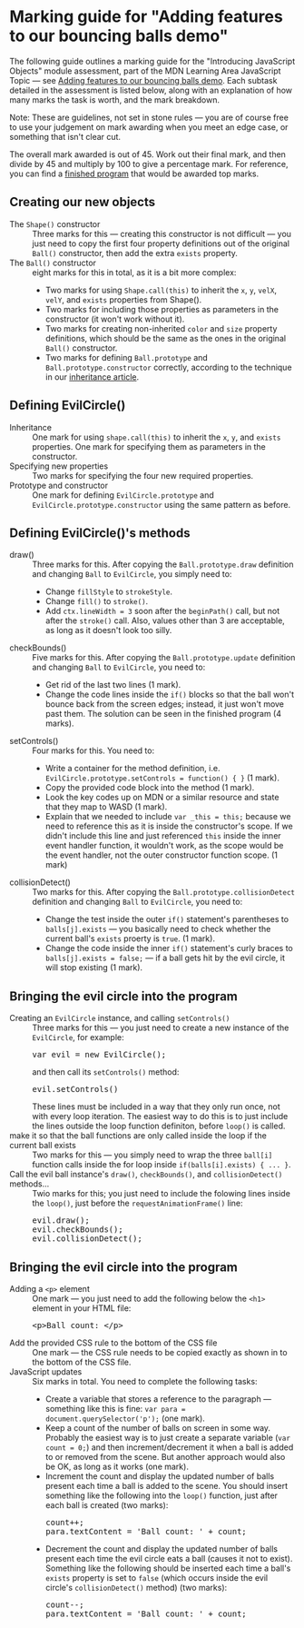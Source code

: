 # Marking guide for "Adding features to our bouncing balls demo"

The following guide outlines a marking guide for the "Introducing JavaScript Objects" module assessment, part of the MDN Learning Area JavaScript Topic — see [Adding features to our bouncing balls demo](https://developer.mozilla.org/en-US/docs/Learn/JavaScript/Objects/Adding_bouncing_balls_features). Each subtask detailed in the assessment is listed below, along with an explanation of how many marks the task is worth, and the mark breakdown.

Note: These are guidelines, not set in stone rules — you are of course free to use your judgement on mark awarding when you meet an edge case, or something that isn't clear cut.

The overall mark awarded is out of 45. Work out their final mark, and then divide by 45 and multiply by 100 to give a percentage mark. For reference, you can find a [finished program](main.js) that would be awarded top marks.

## Creating our new objects

<dl>
<dt>The <code>Shape()</code> constructor</dt>
<dd>Three marks for this — creating this constructor is not difficult — you just need to copy the first four property definitions out of the original <code>Ball()</code> constructor, then add the extra <code>exists</code> property.</dd>
<dt>The <code>Ball()</code> constructor</dt>
<dd>eight marks for this in total, as it is a bit more complex:
  <ul>
    <li>Two marks for using <code>Shape.call(this)</code> to inherit the <code>x</code>, <code>y</code>, <code>velX</code>, <code>velY</code>, and <code>exists</code> properties from Shape().</li>
    <li>Two marks for including those properties as parameters in the constructor (it won't work without it).</li>
    <li>Two marks for creating non-inherited <code>color</code> and <code>size</code> property definitions, which should be the same as the ones in the original <code>Ball()</code> constructor.</li>
    <li>Two marks for defining <code>Ball.prototype</code> and <code>Ball.prototype.constructor</code> correctly, according to the technique in our <a href="https://developer.mozilla.org/en-US/docs/Learn/JavaScript/Objects/Inheritance#Setting_Teacher()%27s_prototype_and_constructor_reference">inheritance article</a>.</li>
  </ul>
</dd>
</dl>

## Defining EvilCircle()

<dl>
<dt>Inheritance</dt>
<dd>One mark for using <code>shape.call(this)</code> to inherit the <code>x</code>, <code>y</code>, and <code>exists</code> properties. One mark for specifying them as parameters in the constructor.</dd>
<dt>Specifying new properties</dt>
<dd>Two marks for specifying the four new required properties.</dd>
<dt>Prototype and constructor</dt>
<dd>One mark for defining <code>EvilCircle.prototype</code> and <code>EvilCircle.prototype.constructor</code> using the same pattern as before.</dd>
</dl>

## Defining EvilCircle()'s methods

<dl>
<dt>draw()</dt>
<dd>Three marks for this. After copying the <code>Ball.prototype.draw</code> definition and changing <code>Ball</code> to <code>EvilCircle</code>, you simply need to:
  <ul>
    <li>Change <code>fillStyle</code> to <code>strokeStyle</code>.</li>
    <li>Change <code>fill()</code> to <code>stroke()</code>.</li>
    <li>Add <code>ctx.lineWidth = 3</code> soon after the <code>beginPath()</code> call, but not after the <code>stroke()</code> call. Also, values other than 3 are acceptable, as long as it doesn't look too silly.</li>
  </ul>
</dd>
<dt>checkBounds()</dt>
<dd>Five marks for this. After copying the <code>Ball.prototype.update</code> definition and changing <code>Ball</code> to <code>EvilCircle</code>, you need to:
  <ul>
    <li>Get rid of the last two lines (1 mark).</li>
    <li>Change the code lines inside the <code>if()</code> blocks so that the ball won't bounce back from the screen edges; instead, it just won't move past them. The solution can be seen in the finished program (4 marks).</li>
  </ul>
</dd>
<dt>setControls()</dt>
<dd>Four marks for this. You need to:
  <ul>
    <li>Write a container for the method definition, i.e. <code>EvilCircle.prototype.setControls = function() { }</code>  (1 mark).</li>
    <li>Copy the provided code block into the method (1 mark).</li>
    <li>Look the key codes up on MDN or a similar resource and state that they map to WASD (1 mark).</li>
    <li>Explain that we needed to include <code>var _this = this;</code> because we need to reference this as it is inside the constructor's scope. If we didn't include this line and just referenced <code>this</code> inside the inner event handler function, it wouldn't work, as the scope would be the event handler, not the outer constructor function scope. (1 mark)</li>
  </ul>
</dd>
<dt>collisionDetect()</dt>
<dd>Two marks for this. After copying the <code>Ball.prototype.collisionDetect</code> definition and changing <code>Ball</code> to <code>EvilCircle</code>, you need to:
  <ul>
    <li>Change the test inside the outer <code>if()</code> statement's parentheses to <code>balls[j].exists</code> — you basically need to check whether the current ball's <code>exists</code> proerty is <code>true</code>. (1 mark).</li>
    <li>Change the code inside the inner <code>if()</code> statement's curly braces to <code>balls[j].exists = false;</code> — if a ball gets hit by the evil circle, it will stop existing (1 mark).</li>
  </ul>
</dd>
</dl>

## Bringing the evil circle into the program

<dl>
<dt>Creating an <code>EvilCircle</code> instance, and calling <code>setControls()</code></dt>
<dd>Three marks for this — you just need to create a new instance of the <code>EvilCircle</code>, for example:
<pre>var evil = new EvilCircle();
</pre>
and then call its <code>setControls()</code> method:
<pre>evil.setControls()</pre>
These lines must be included in a way that they only run once, not with every loop iteration. The easiest way to do this is to just include the lines outside the loop function definiton, before <code>loop()</code> is called.</dd>
<dt>make it so that the ball functions are only called inside the loop if the current ball exists</dt>
<dd>Two marks for this — you simply need to wrap the three <code>ball[i]</code> function calls inside the for loop inside <code>if(balls[i].exists) { ... }</code>.</dd>
<dt>Call the evil ball instance's <code>draw()</code>, <code>checkBounds()</code>, and <code>collisionDetect()</code> methods...</dt>
<dd>Twio marks for this; you just need to include the folowing lines inside the <code>loop()</code>, just before the <code>requestAnimationFrame()</code> line:

<pre>evil.draw();
evil.checkBounds();
evil.collisionDetect();</pre>

</dd>
</dl>

## Bringing the evil circle into the program

<dl>
<dt>Adding a <code>&lt;p&gt;</code> element</dt>
<dd>One mark — you just need to add the following below the <code>&lt;h1&gt;</code> element in your HTML file:
<pre>&lt;p&gt;Ball count: &lt;/p&gt;</pre>
</dd>
<dt>Add the provided CSS rule to the bottom of the CSS file</dt>
<dd>One mark — the CSS rule needs to be copied exactly as shown in to the bottom of the CSS file.</dd>
<dt>JavaScript updates</dt>
<dd>Six marks in total. You need to complete the following tasks:
  <ul>
    <li>Create a variable that stores a reference to the paragraph — something like this is fine: <code>var para = document.querySelector('p');</code> (one mark).</li>
    <li>Keep a count of the number of balls on screen in some way. Probably the easiest way is to just create a separate variable (<code>var count = 0;</code>) and then increment/decrement it when a ball is added to or removed from the scene. But another approach would also be OK, as long as it works (one mark).</li>
    <li>Increment the count and display the updated number of balls present each time a ball is added to the scene. You should insert something like the following into the <code>loop()</code> function, just after each ball is created (two marks):
<pre>count++;
para.textContent = 'Ball count: ' + count;</pre>
    </li>
    <li>Decrement the count and display the updated number of balls present each time the evil circle eats a ball (causes it not to exist). Something like the following should be inserted each time a ball's <code>exists</code> property is set to <code>false</code> (which occurs inside the evil circle's <code>collisionDetect()</code> method) (two marks):
    <pre>count--;
para.textContent = 'Ball count: ' + count;</pre>
    </li>
  </ul>
</dd>
</dl>
